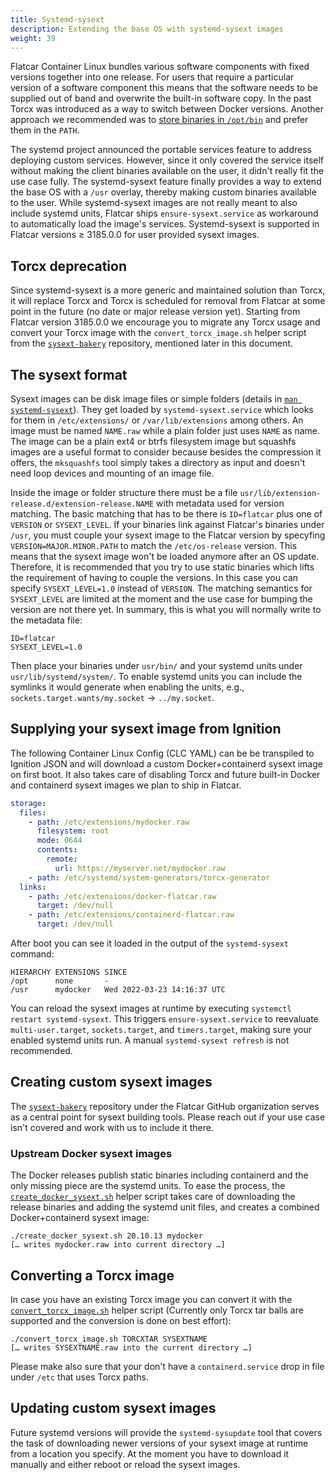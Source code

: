 ```yaml
---
title: Systemd-sysext
description: Extending the base OS with systemd-sysext images
weight: 39
---
```


Flatcar Container Linux bundles various software components with fixed versions together into one release.
For users that require a particular version of a software component this means that the software needs to be supplied out of band and overwrite the built-in software copy.
In the past Torcx was introduced as a way to switch between Docker versions.
Another approach we recommended was to [store binaries in `/opt/bin`](../container-runtimes/use-a-custom-docker-or-containerd-version/) and prefer them in the `PATH`.

The systemd project announced the portable services feature to address deploying custom services.
However, since it only covered the service itself without making the client binaries available on the user, it didn't really fit the use case fully.
The systemd-sysext feature finally provides a way to extend the base OS with a `/usr` overlay, thereby making custom binaries available to the user.
While systemd-sysext images are not really meant to also include systemd units, Flatcar ships `ensure-sysext.service` as workaround to automatically load the image's services.
Systemd-sysext is supported in Flatcar versions ≥ 3185.0.0 for user provided sysext images.

## Torcx deprecation

Since systemd-sysext is a more generic and maintained solution than Torcx, it will replace Torcx and Torcx is scheduled for removal from Flatcar at some point in the future (no date or major release version yet).
Starting from Flatcar version 3185.0.0 we encourage you to migrate any Torcx usage and convert your Torcx image with the `convert_torcx_image.sh` helper script from the [`sysext-bakery`](https://github.com/flatcar-linux/sysext-bakery) repository, mentioned later in this document.

## The sysext format

Sysext images can be disk image files or simple folders (details in [`man systemd-sysext`](https://www.freedesktop.org/software/systemd/man/systemd-sysext.html)).
They get loaded by `systemd-sysext.service` which looks for them in `/etc/extensions/` or `/var/lib/extensions` among others.
An image must be named `NAME.raw` while a plain folder just uses `NAME` as name.
The image can be a plain ext4 or btrfs filesystem image but squashfs images are a useful format to consider because besides the compression it offers, the `mksquashfs` tool simply takes a directory as input and doesn't need loop devices and mounting of an image file.

Inside the image or folder structure there must be a file `usr/lib/extension-release.d/extension-release.NAME` with metadata used for version matching.
The basic matching that has to be there is `ID=flatcar` plus one of `VERSION` or `SYSEXT_LEVEL`.
If your binaries link against Flatcar's binaries under `/usr`, you must couple your sysext image to the Flatcar version by specyfing `VERSION=MAJOR.MINOR.PATH` to match the `/etc/os-release` version.
This means that the sysext image won't be loaded anymore after an OS update.
Therefore, it is recommended that you try to use static binaries which lifts the requirement of having to couple the versions.
In this case you can specify `SYSEXT_LEVEL=1.0` instead of `VERSION`.
The matching semantics for `SYSEXT_LEVEL` are limited at the moment and the use case for bumping the version are not there yet.
In summary, this is what you will normally write to the metadata file:

```
ID=flatcar
SYSEXT_LEVEL=1.0
```

Then place your binaries under `usr/bin/` and your systemd units under `usr/lib/systemd/system/`.
To enable systemd units you can include the symlinks it would generate when enabling the units, e.g., `sockets.target.wants/my.socket` → `../my.socket`.

## Supplying your sysext image from Ignition

The following Container Linux Config (CLC YAML) can be be transpiled to Ignition JSON and will download a custom Docker+containerd sysext image on first boot.
It also takes care of disabling Torcx and future built-in Docker and containerd sysext images we plan to ship in Flatcar.

```yaml
storage:
  files:
    - path: /etc/extensions/mydocker.raw
      filesystem: root
      mode: 0644
      contents:
        remote:
          url: https://myserver.net/mydocker.raw
    - path: /etc/systemd/system-generators/torcx-generator
  links:
    - path: /etc/extensions/docker-flatcar.raw
      target: /dev/null
    - path: /etc/extensions/containerd-flatcar.raw
      target: /dev/null
```

After boot you can see it loaded in the output of the `systemd-sysext` command:

```
HIERARCHY EXTENSIONS SINCE
/opt      none       -
/usr      mydocker   Wed 2022-03-23 14:16:37 UTC
```

You can reload the sysext images at runtime by executing `systemctl restart systemd-sysext`.
This triggers `ensure-sysext.service` to reevaluate `multi-user.target`, `sockets.target`, and `timers.target`, making sure your enabled systemd units run.
A manual `systemd-sysext refresh` is not recommended.

## Creating custom sysext images

The [`sysext-bakery`](https://github.com/flatcar-linux/sysext-bakery) repository under the Flatcar GitHub organization serves as a central point for sysext building tools.
Please reach out if your use case isn't covered and work with us to include it there.

### Upstream Docker sysext images

The Docker releases publish static binaries including containerd and the only missing piece are the systemd units.
To ease the process, the [`create_docker_sysext.sh`](https://raw.githubusercontent.com/flatcar-linux/sysext-bakery/main/create_docker_sysext.sh) helper script takes care of downloading the release binaries and adding the systemd unit files, and creates a combined Docker+containerd sysext image:

```
./create_docker_sysext.sh 20.10.13 mydocker
[… writes mydocker.raw into current directory …]
```

## Converting a Torcx image

In case you have an existing Torcx image you can convert it with the [`convert_torcx_image.sh`](https://raw.githubusercontent.com/flatcar-linux/sysext-bakery/main/convert_torcx_image.sh) helper script (Currently only Torcx tar balls are supported and the conversion is done on best effort):

```
./convert_torcx_image.sh TORCXTAR SYSEXTNAME
[… writes SYSEXTNAME.raw into the current directory …]
```

Please make also sure that your don't have a `containerd.service` drop in file under `/etc` that uses Torcx paths.

## Updating custom sysext images

Future systemd versions will provide the `systemd-sysupdate` tool that covers the task of downloading newer versions of your sysext image at runtime from a location you specify.
At the moment you have to download it manually and either reboot or reload the sysext images.
